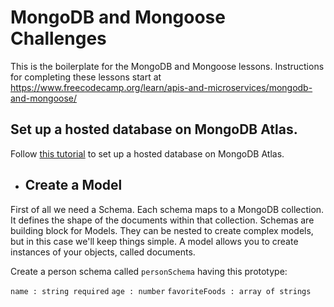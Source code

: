 # MongoDB and Mongoose Challenges

This is the boilerplate for the MongoDB and Mongoose lessons. Instructions for completing these lessons start at https://www.freecodecamp.org/learn/apis-and-microservices/mongodb-and-mongoose/

## Set up a hosted database on MongoDB Atlas.

Follow [this tutorial](https://www.freecodecamp.org/news/get-started-with-mongodb-atlas/) to set up a hosted database on MongoDB Atlas.

- ## Create a Model
First of all we need a Schema. Each schema maps to a MongoDB collection. It defines the shape of the documents within that collection. Schemas are    building block for Models. They can be nested to create complex models, but in this case we'll keep things simple. A model allows you to create instances of your objects, called documents.

  Create a person schema called `personSchema` having this prototype:
 
  `name : string required`
  `age : number`
  `favoriteFoods : array of strings`
